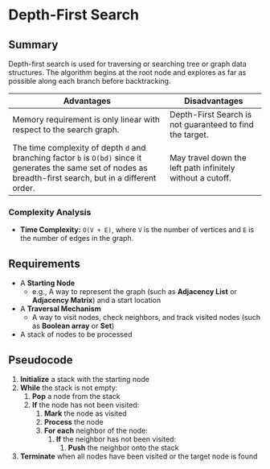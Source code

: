 # Depth-First Search

## Summary

Depth-first search is used for traversing or searching tree or graph data structures. The algorithm begins at the root
node and explores as far as possible along each branch before backtracking.

| Advantages | Disadvantages |
|-|-|
| Memory requirement is only linear with respect to the search graph. | Depth-First Search is not guaranteed to find the target. |
| The time complexity of depth `d` and branching factor `b` is `O(bd)` since it generates the same set of nodes as breadth-first search, but in a different order. | May travel down the left path infinitely without a cutoff. |

### Complexity Analysis

*   **Time Complexity:** `O(V + E)`, where `V` is the number of vertices and `E` is the number of edges in the graph.

## Requirements

*   A **Starting Node**
    *   e.g., A way to represent the graph (such as **Adjacency List** or **Adjacency Matrix**) and a start location
*   A **Traversal Mechanism**
    *   A way to visit nodes, check neighbors, and track visited nodes (such as **Boolean array** or **Set**)
*   A stack of nodes to be processed

## Pseudocode

1.  **Initialize** a stack with the starting node
2.  **While** the stack is not empty:
    1.  **Pop** a node from the stack
    2.  **If** the node has not been visited:
        1.  **Mark** the node as visited
        2.  **Process** the node
        3.  **For each** neighbor of the node:
            1.  **If** the neighbor has not been visited:
                1.  **Push** the neighbor onto the stack
3.  **Terminate** when all nodes have been visited or the target node is found

